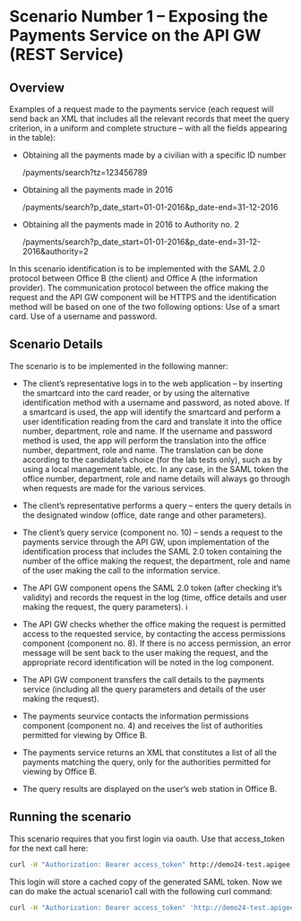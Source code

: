 # Scenario Number 1 – Exposing the Payments Service on the API GW (REST Service)

## Overview
Examples of a request made to the payments service (each request will send back an XML that includes all the relevant records that meet the query criterion, in a uniform and complete structure – with all the fields appearing in the table):
- Obtaining all the payments made by a civilian with a specific ID number

  /payments/search?tz=123456789

- Obtaining all the payments made in 2016

  /payments/search?p_date_start=01-01-2016&p_date-end=31-12-2016

- Obtaining all the payments made in 2016 to Authority no. 2

  /payments/search?p_date_start=01-01-2016&p_date-end=31-12-2016&authority=2

In this scenario identification is to be implemented with the SAML 2.0 protocol between Office B (the client) and Office A (the information provider). The communication protocol between the office making the request and the API GW component will be HTTPS and the identification method will be based on one of the two following options:
Use of a smart card.
Use of a username and password.

## Scenario Details
The scenario is to be implemented in the following manner:
- The client’s representative logs in to the web application – by inserting the smartcard into the card reader, or by using the alternative identification method with a username and password, as noted above. If a smartcard is used, the app will identify the smartcard and perform a user identification reading from the card and translate it into the office number, department, role and name. If the username and password method is used, the app will perform the translation into the office number, department, role and name. The translation can be done according to the candidate’s choice (for the lab tests only), such as by using a local management table, etc.
In any case, in the SAML token the office number, department, role and name details will always go through when requests are made for the various services.

- The client’s representative performs a query – enters the query details in the designated window (office, date range and other parameters).
- The client’s query service (component no. 10) – sends a request to the payments service through the API GW, upon implementation of the identification process that includes the SAML 2.0 token containing the number of the office making the request, the department, role and name of the user making the call to the information service. 

- The API GW component opens the SAML 2.0 token (after checking it’s validity) and records the request in the log (time, office details and user making the request, the query parameters).
i
- The API GW checks whether the office making the request is permitted access to the requested service, by contacting the access permissions component (component no. 8). If there is no access permission, an error message will be sent back to the user making the request, and the appropriate record identification will be noted in the log component.

- The API GW component transfers the call details to the payments service (including all the query parameters and details of the user making the request).

- The payments seurvice contacts the information permissions component (component no. 4) and receives the list of authorities permitted for viewing by Office B.

- The payments service returns an XML that constitutes a list of all the payments matching the query, only for the authorities permitted for viewing by Office B.

- The query results are displayed on the user’s web station in Office B. 

## Running the scenario
This scenario requires that you first login via oauth. Use that access_token for the next call here:

```bash
curl -H "Authorization: Bearer access_token" http://demo24-test.apigee.net/saml

```

This login will store a cached copy of the generated SAML token. Now we can do make the actual scenario1 call with the following curl command:

```bash
curl -H "Authorization: Bearer access_token" 'http://demo24-test.apigee.net/scenario1/payments/search?p_date_start=01-01-2016&p_date-end=01-01-2017'
```

